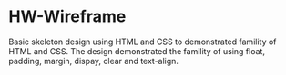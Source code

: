 # HW-Wireframe
Basic skeleton design using HTML and CSS to demonstrated famility of HTML and CSS. The design demonstrated the famility of 
using float, padding, margin, dispay, clear and text-align.
